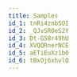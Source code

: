 ```yaml
---
title: Samples
id_1: tnRi4znbSOI
id_2: _QJvSROeS2Y
id_3: Dt-G58r49hU
id_4: XVQQRnerNCE
id_5: aETiEuXz1b0
id_6: tBxOj6xhvlQ
---
```


